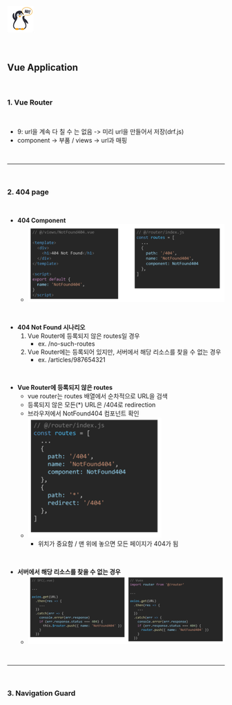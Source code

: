 ## ![펭귄](vue.assets/펭귄.png)

<br>

## Vue Application

<br>

### 1. Vue Router

<br>

* 9: url을 계속 다 칠 수 는 없음 -> 미리 url을 만들어서 저장(drf.js)
* component -> 부품 / views -> url과 매핑

<br>

---

<br>

### 2. 404 page

<br>

* **404 Component** 
  * ![image-20220518201755944](vue_application.assets/image-20220518201755944.png)

<br>

* **404 Not Found 시나리오**
  1. Vue Router에 등록되지 않은 routes일 경우
     * ex. /no-such-routes
  2. Vue Router에는 등록되어 있지만, 서버에서 해당 리소스를 찾을 수 없는 경우
     * ex. /articles/987654321

<br>

* **Vue Router에 등록되지 않은 routes**
  * vue router는 routes 배열에서 순차적으로 URL을 검색
  * 등록되지 않은 모든(*) URL은 /404로 redirection
  * 브라우저에서 NotFound404 컴포넌트 확인
  * ![image-20220518202011461](vue_application.assets/image-20220518202011461.png)
    * 위치가 중요함 / 맨 위에 놓으면 모든 페이지가 404가 됨

<br>

* **서버에서 해당 리소스를 찾을 수 없는 경우**
  * ![image-20220518202101114](vue_application.assets/image-20220518202101114.png)

<br>

---

<br>

### 3. Navigation Guard

<br><br><br><br><br><br><br><br><br><br><br><br><br><br><br><br><br><br><br><br><br><br><br>

